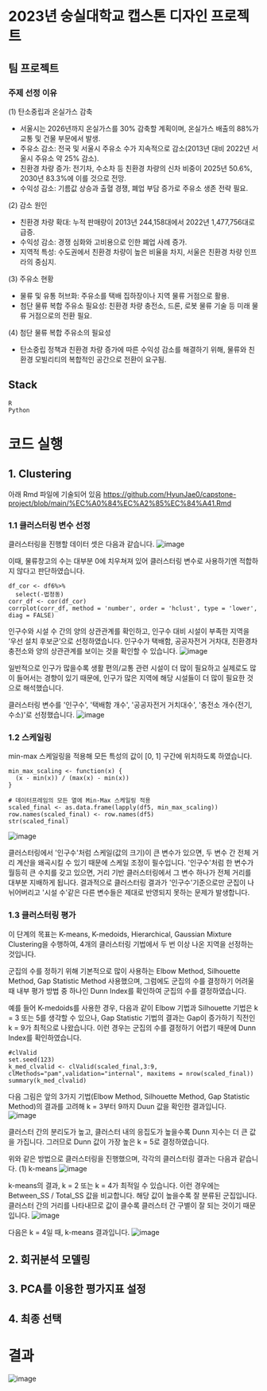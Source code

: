 # 2023년 숭실대학교 캡스톤 디자인 프로젝트
## 팀 프로젝트
### 주제 선정 이유
(1) 탄소중립과 온실가스 감축
- 서울시는 2026년까지 온실가스를 30% 감축할 계획이며, 온실가스 배출의 88%가 교통 및 건물 부문에서 발생.
- 주유소 감소: 전국 및 서울시 주유소 수가 지속적으로 감소(2013년 대비 2022년 서울시 주유소 약 25% 감소).
- 친환경 차량 증가: 전기차, 수소차 등 친환경 차량의 신차 비중이 2025년 50.6%, 2030년 83.3%에 이를 것으로 전망.
- 수익성 감소: 기름값 상승과 출혈 경쟁, 폐업 부담 증가로 주유소 생존 전략 필요.
  
(2) 감소 원인
- 친환경 차량 확대: 누적 판매량이 2013년 244,158대에서 2022년 1,477,756대로 급증.
- 수익성 감소: 경쟁 심화와 고비용으로 인한 폐업 사례 증가.
- 지역적 특성: 수도권에서 친환경 차량이 높은 비율을 차지, 서울은 친환경 차량 인프라의 중심지.
  
(3) 주유소 현황
- 물류 및 유통 허브화: 주유소를 택배 집하장이나 지역 물류 거점으로 활용.
- 첨단 물류 복합 주유소 필요성: 친환경 차량 충전소, 드론, 로봇 물류 기술 등 미래 물류 거점으로의 전환 필요.
  
(4) 첨단 물류 복합 주유소의 필요성
- 탄소중립 정책과 친환경 차량 증가에 따른 수익성 감소를 해결하기 위해, 물류와 친환경 모빌리티의 복합적인 공간으로 전환이 요구됨.

## Stack
```
R
Python
```

# 코드 실행
## 1. Clustering
아래 Rmd 파일에 기술되어 있음
https://github.com/HyunJae0/capstone-project/blob/main/%EC%A0%84%EC%A2%85%EC%84%A41.Rmd
### 1.1 클러스터링 변수 선정
클러스터링을 진행할 데이터 셋은 다음과 같습니다.
![image](https://github.com/user-attachments/assets/a2fad287-9ceb-4572-bd57-6ec333367f26)

이때, 물류창고의 수는 대부분 0에 치우쳐져 있어 클러스터링 변수로 사용하기엔 적합하지 않다고 판단하였습니다.
```
df_cor <- df6%>%
  select(-법정동)
corr_df <- cor(df_cor)
corrplot(corr_df, method = 'number', order = 'hclust', type = 'lower', diag = FALSE)
```
인구수와 시설 수 간의 양의 상관관계를 확인하고, 인구수 대비 시설이 부족한 지역을 ‘우선 설치 후보군’으로 선정하였습니다. 인구수가 택배함, 공공자전거 거차대, 친환경차 충전소와 양의 상관관계를 보이는 것을 확인할 수 있습니다.
![image](https://github.com/user-attachments/assets/ff20044b-e230-44ea-b7ea-7372806a1a8b)

일반적으로 인구가 많을수록 생활 편의/교통 관련 시설이 더 많이 필요하고 실제로도 많이 들어서는 경향이 있기 때문에, 인구가 많은 지역에 해당 시설들이 더 많이 필요한 것으로 해석했습니다.

클러스터링 변수를 '인구수', '택배함 개수', '공공자전거 거치대수', '충전소 개수(전기, 수소)'로 선정했습니다.
![image](https://github.com/user-attachments/assets/310701df-de05-4cda-8034-8776202a5e07)

### 1.2 스케일링
min-max 스케일링을 적용해 모든 특성의 값이 [0, 1] 구간에 위치하도록 하였습니다.
```
min_max_scaling <- function(x) {
  (x - min(x)) / (max(x) - min(x))
}

# 데이터프레임의 모든 열에 Min-Max 스케일링 적용
scaled_final <- as.data.frame(lapply(df5, min_max_scaling))
row.names(scaled_final) <- row.names(df5)
str(scaled_final)
```
![image](https://github.com/user-attachments/assets/19f5116b-d1b9-4888-9cd4-f48c96bb11cd)

클러스터링에서 '인구수'처럼 스케일(값의 크기)이 큰 변수가 있으면, 두 변수 간 전체 거리 계산을 왜곡시킬 수 있기 때문에 스케일 조정이 필수입니다.
'인구수'처럼 한 변수가 월등히 큰 수치를 갖고 있으면, 거리 기반 클러스터링에서 그 변수 하나가 전체 거리를 대부분 지배하게 됩니다. 결과적으로 클러스터링 결과가 '인구수'기준으로만 군집이 나뉘어버리고 '시설 수'같은 다른 변수들은 제대로 반영되지 못하는 문제가 발생합니다.
### 1.3 클러스터링 평가
이 단계의 목표는 K-means, K-medoids, Hierarchical, Gaussian Mixture Clustering을 수행하여, 4개의 클러스터링 기법에서 두 번 이상 나온 지역을 선정하는 것입니다.

군집의 수를 정하기 위해 기본적으로 많이 사용하는 Elbow Method, Silhouette Method, Gap Statistic Method 사용했으며, 그럼에도 군집의 수를 결정하기 어려울 때 내부 평가 방법 중 하나인 Dunn Index를 확인하여 군집의 수를 결정하였습니다. 

예를 들어 K-medoids를 사용한 경우, 다음과 같이 Elbow 기법과 Silhouette 기법은 k = 3 또는 5를 생각할 수 있으나, Gap Statistic 기법의 결과는 Gap이 증가하기 직전인 k = 9가 최적으로 나왔습니다. 이런 경우는 군집의 수를 결정하기 어렵기 때문에 Dunn Index를 확인하였습니다.
```
#clValid
set.seed(123)
k_med_clvalid <- clValid(scaled_final,3:9, clMethods="pam",validation="internal", maxitems = nrow(scaled_final))
summary(k_med_clvalid)
```
다음 그림은 앞의 3가지 기법(Elbow Method, Silhouette Method, Gap Statistic Method)의 결과를 고려해 k = 3부터 9까지 Duun 값을 확인한 결과입니다.  
![image](https://github.com/user-attachments/assets/c66c1ee0-d896-4f16-b197-12371d6076ed)

클러스터 간의 분리도가 높고, 클러스터 내의 응집도가 높을수록 Dunn 지수는 더 큰 값을 가집니다. 그러므로 Dunn 값이 가장 높은 k = 5로 결정하였습니다.

위와 같은 방법으로 클러스터링을 진행했으며, 각각의 클러스터링 결과는 다음과 같습니다.
(1) k-means
![image](https://github.com/user-attachments/assets/d8284e0a-7c70-428c-899a-aa734b9b56a9)

k-means의 결과, k = 2 또는 k = 4가 최적일 수 있습니다. 이런 경우에는 Between_SS / Total_SS 값을 비교합니다. 해당 값이 높을수록 잘 분류된 군집입니다. 클러스터 간의 거리를 나타내므로 값이 클수록 클러스터 간 구별이 잘 되는 것이기 때문입니다.
![image](https://github.com/user-attachments/assets/4792e5aa-b350-4c9f-ac10-4c54f1d430ea)

다음은 k = 4일 때, k-means 결과입니다.
![image](https://github.com/user-attachments/assets/12124618-8b05-4a6a-965a-09c77a491f36)

 
## 2. 회귀분석 모델링

## 3. PCA를 이용한 평가지표 설정

## 4. 최종 선택

# 결과
![image](https://github.com/user-attachments/assets/02a5beb5-99ac-4a84-8be4-66df44f432c1)
